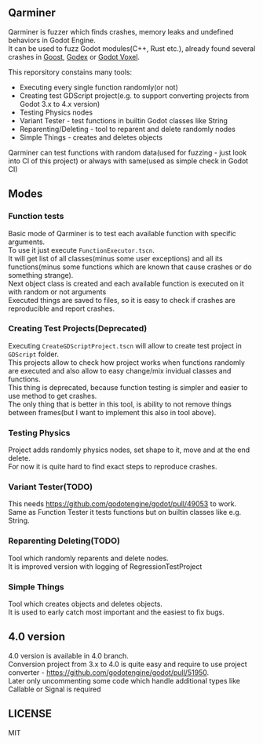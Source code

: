## Qarminer
Qarminer is fuzzer which finds crashes, memory leaks and undefined behaviors in Godot Engine.  
It can be used to fuzz Godot modules(C++, Rust etc.), already found several crashes in [Goost](https://github.com/goostengine/goost), [Godex](https://github.com/GodotECS/godex/) or [Godot Voxel](https://github.com/Zylann/godot_voxel).

This reporsitory constains many tools:
- Executing every single function randomly(or not)
- Creating test GDScript project(e.g. to support converting projects from Godot 3.x to 4.x version)
- Testing Physics nodes
- Variant Tester - test functions in builtin Godot classes like String
- Reparenting/Deleting - tool to reparent and delete randomly nodes
- Simple Things - creates and deletes objects

Qarminer can test functions with random data(used for fuzzing - just look into CI of this project) or always with same(used as simple check in Godot CI)

## Modes
### Function tests
Basic mode of Qarminer is to test each available function with specific arguments.  
To use it just execute `FunctionExecutor.tscn`.  
It will get list of all classes(minus some user exceptions) and all its functions(minus some functions which are known that cause crashes or do something strange).  
Next object class is created and each available function is executed on it with random or not arguments  
Executed things are saved to files, so it is easy to check if crashes are reproducible and report crashes.

### Creating Test Projects(Deprecated)
Executing `CreateGDScriptProject.tscn` will allow to create test project in `GDScript` folder.  
This projects allow to check how project works when functions randomly are executed and also allow to easy change/mix invidual classes and functions.  
This thing is deprecated, because function testing is simpler and easier to use method to get crashes.  
The only thing that is better in this tool, is ability to not remove things between frames(but I want to implement this also in tool above).

### Testing Physics
Project adds randomly physics nodes, set shape to it, move and at the end delete.  
For now it is quite hard to find exact steps to reproduce crashes.

### Variant Tester(TODO)
This needs https://github.com/godotengine/godot/pull/49053 to work.  
Same as Function Tester it tests functions but on builtin classes like e.g. String.

### Reparenting Deleting(TODO)
Tool which randomly reparents and delete nodes.  
It is improved version with logging of RegressionTestProject

### Simple Things
Tool which creates objects and deletes objects.  
It is used to early catch most important and the easiest to fix bugs.

## 4.0 version
4.0 version is available in 4.0 branch.  
Conversion project from 3.x to 4.0 is quite easy and require to use project converter - https://github.com/godotengine/godot/pull/51950.  
Later only uncommenting some code which handle additional types like Callable or Signal is required

## LICENSE
MIT
